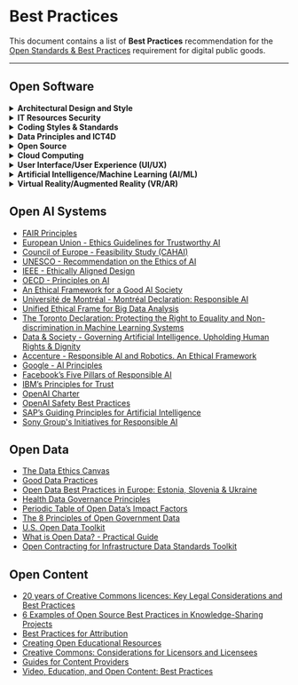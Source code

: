 # Best Practices

This document contains a list of **Best Practices** recommendation for the [Open Standards & Best Practices](https://github.com/DPGAlliance/dpg-resources/wiki/8.-Open-Standards-%26-Best-Practices) requirement for digital public goods.

---

## Open Software

<details>
<summary><b>Architectural Design and Style</b></summary>
<br />

- [Architectural Principles](https://docs.altinn.studio/teknologi/altinnstudio/architecture/principles)
- Modularity and Maintainability
- Reusability and Extensibility
- Accountability & Non-Reputability
- Security & Consented Access
- Universal Access & Open APIs
- Microservices Architecture
- SOLID Principles of Object-Oriented Programming
- Software Development Life Cycle (SDLC)
- Multitier Architecture
- Model–View–Controller
- Representational State Transfer (REST)
- Publish-Subscribe
- Client–Server
- Monolithic Application
- Service–Oriented
- Component-Based
- Peer–To–Peer
- Asynchronous Messaging
- Event–Driven
- Database–Centric
- Sensor–Controller–Actuator
- Cloud Computing Patterns

</details>

<details>
<summary><b>IT Resources Security</b></summary>
<br />

- Create strong passwords for username/ password authentication.
- Enable Multi-factor authentication (MFA).
- Enable resource access authorization (i.e. access control rights/ permissions).
- Leverage IT auditing.
- Protect data at rest (data encryption, using a firewall, antivirus protection, schedule backups).
- Protect data in transit (encrypt data in transit using TLS/SSL, authenticate data integrity using TLS/SSL, use X.509 certificates to authenticate the remote end).

</details>

<details>
<summary><b>Coding Styles & Standards</b></summary>
<br />

- [PSR-12: Extended Coding Style](https://php-fig.org/psr/psr-12)
- [PEP 8](https://python.org/dev/peps/pep-0008)
- [Google Style Guide](https://google.github.io/styleguide)
- [Airbnb's JavaScript Style Guide](https://github.com/airbnb/javascript)
- [Airbnb's Ruby Style Guide](https://airbnb.io/projects/ruby)

</details>

<details>
<summary><b>Data Principles and ICT4D</b></summary>
<br />

- [FAIR Principles](https://go-fair.org/fair-principles)
- [The Best Practices in the Use of ICTs in Development](https://ictworks.org/the-best-practices-in-the-use-of-icts-in-development-are)

</details>

<details>
<summary><b>Open Source</b></summary>
<br />

- [Best practices For Open Source Maintainers](https://opensource.guide/best-practices)
- [OpenSSF Best Practices Badge Program](https://bestpractices.coreinfrastructure.org/en)
- [Google Open Source](https://opensource.google/docs)
- [Open Source Tips](https://eddiejaoude.github.io/book-open-source-tips)
- [Standard for Public Code](https://standard.publiccode.net/)

</details>

<details>
<summary><b>Cloud Computing</b></summary>
<br />

- [AWS Best Practices For Cloud Environments](https://aws.amazon.com/blogs/publicsector/aws-well-architected-framework-best-practices-for-building-and-deploying-an-optimized-cloud-environment/)
- [Google Best Practices For Enterprise Organizations Leveraging Cloud](https://cloud.google.com/docs/enterprise/best-practices-for-enterprise-organizations)
- [Azure Best Practices in Cloud Applications](https://docs.microsoft.com/en-us/azure/architecture/best-practices/index-best-practices)
- [Design Principles For Azure Applications](https://docs.microsoft.com/en-us/azure/architecture/guide/design-principles/)

</details>

<details>
<summary><b>User Interface/User Experience (UI/UX)</b></summary>
<br />

- [Human Centred Design Principles](https://jnd.org/the-four-fundamental-principles-ofhuman-centered-design/)
- [Material Design](https://material.io/design/guidelines-overview)
- [Accessibility Testing for Websites and Software](https://section508.gov/test/web-software/)

</details>

<details>
<summary><b>Artificial Intelligence/Machine Learning (AI/ML)</b></summary>
<br />

- [Google Responsible AI Practices](https://ai.google/responsibilities/responsible-ai-practices)
- [Google Best Practices for ML Engineering](https://developers.google.com/machine-learning/guides/rules-of-ml)
- [Engineering Best Practices for Machine Learning](https://se-ml.github.io/practices)
- [Microsoft Responsible AI Principles and Approach](https://microsoft.com/en-us/ai/principles-and-approach)
- [Facebook Field Guide to Machine Learning](https://research.fb.com/blog/2018/05/the-facebook-field-guide-to-machine-learning-video-series)

</details>

<details>
<summary><b>Virtual Reality/Augmented Reality (VR/AR)</b></summary>
<br />

- [Best Practices & VR Design Principles](https://dummies.com/software/best-practices-and-virtual-reality-design-principles)
- [Creating Engaging VR Content](https://thinkwithgoogle.com/marketing-strategies/video/vr-content-audience-engagement-best-practices)

</details>

## Open AI Systems

- [FAIR Principles](https://go-fair.org/fair-principles/)
- [European Union - Ethics Guidelines for Trustworthy AI](https://digital-strategy.ec.europa.eu/en/library/ethics-guidelines-trustworthy-ai)
- [Council of Europe - Feasibility Study (CAHAI)](https://coe.int/en/web/artificial-intelligence/-/the-feasibility-study-on-ai-legal-standards-adopted-by-cahai)
- [UNESCO - Recommendation on the Ethics of AI](https://unesdoc.unesco.org/ark:/48223/pf0000381137)
- [IEEE - Ethically Aligned Design](https://standards.ieee.org/wp-content/uploads/import/documents/other/ead_v2.pdf)
- [OECD - Principles on AI](https://oecd.ai/en/ai-principles)
- [An Ethical Framework for a Good AI Society](https://link.springer.com/article/10.1007/s11023-018-9482-5)
- [Université de Montréal - Montréal Declaration: Responsible AI](https://recherche.umontreal.ca/english/strategic-initiatives/montreal-declaration-for-a-responsible-ai/)
- [Unified Ethical Frame for Big Data Analysis](https://bigdata.fpf.org/wp-content/uploads/2015/11/IAF-Unified-Ethical-Frame-for-Big-Data-Analysis.pdf)
- [The Toronto Declaration: Protecting the Right to Equality and Non-discrimination in Machine Learning Systems](https://www.accessnow.org/wp-content/uploads/2018/08/The-Toronto-Declaration_ENG_08-2018.pdf)
- [Data & Society - Governing Artificial Intelligence. Upholding Human Rights & Dignity](https://datasociety.net/library/governing-artificial-intelligence/)
- [Accenture - Responsible AI and Robotics. An Ethical Framework](https://www.accenture.com/us-en/services/applied-intelligence/ai-ethics-governance)
- [Google - AI Principles](https://blog.google/technology/ai/ai-principles/)
- [Facebook’s Five Pillars of Responsible AI](https://ai.meta.com/responsible-ai/)
- [IBM’s Principles for Trust](https://ibm.com/policy/trust-principles/)
- [OpenAI Charter](https://openai.com/charter)
- [OpenAI Safety Best Practices](https://platform.openai.com/docs/guides/safety-best-practices/safety-best-practices)
- [SAP’s Guiding Principles for Artificial Intelligence](https://sap.com/documents/2018/09/940c6047-1c7d-0010-87a3-c30de2ffd8ff.html)
- [Sony Group's Initiatives for Responsible AI](https://sony.com/en/SonyInfo/sony_ai/responsible_ai.html)

## Open Data

- [The Data Ethics Canvas](https://theodi.org/insights/tools/the-data-ethics-canvas-2021)
- [Good Data Practices](https://datadryad.org/stash/best_practices)
- [Open Data Best Practices in Europe: Estonia, Slovenia & Ukraine](https://data.europa.eu/sites/default/files/report/Open_Data_Best_Practices_in_Europe_Estonia_Slovenia_and_Ukraine.pdf)
- [Health Data Governance Principles](https://healthdataprinciples.org/)
- [Periodic Table of Open Data’s Impact Factors](https://odimpact.org/periodic-table.html)
- [The 8 Principles of Open Government Data](https://opengovdata.org)
- [U.S. Open Data Toolkit](https://usopendatatoolkit.org/best-practices-1)
- [What is Open Data? - Practical Guide](https://opendatasoft.com/en/what-is-open-data-practical-guide)
- [Open Contracting for Infrastructure Data Standards Toolkit](https://standard.open-contracting.org/infrastructure/latest/en)

## Open Content

- [20 years of Creative Commons licences: Key Legal Considerations and Best Practices](https://farrer.co.uk/news-and-insights/twenty-years-of-creative-commons-licences-key-legal-considerations-and-best-practice/)
- [6 Examples of Open Source Best Practices in Knowledge-Sharing Projects](https://opensource.com/article/21/5/open-source-knowledge-sharing)
- [Best Practices for Attribution](https://pressbooks.cuny.edu/cunypressbooksguide/chapter/best-practices-for-attribution/)
- [Creating Open Educational Resources](https://guides.library.vcu.edu/create-oer/reuse)
- [Creative Commons: Considerations for Licensors and Licensees](https://wiki.creativecommons.org/wiki/Considerations_for_licensors_and_licensees)
- [Guides for Content Providers](https://www.openaire.eu/making-your-repository-open)
- [Video, Education, and Open Content: Best Practices](https://opencontent.ccnmtl.columbia.edu/)